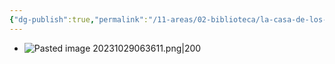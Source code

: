 ```yaml
---
{"dg-publish":true,"permalink":"/11-areas/02-biblioteca/la-casa-de-los-espiritus/","noteIcon":""}
---
```


- ![Pasted image 20231029063611.png|200](/img/user/10%20Entrada%20%F0%9F%9B%92/%F0%9F%92%BE%20Adjuntos/Pasted%20image%2020231029063611.png)